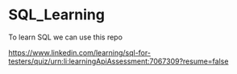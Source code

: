 # SQL_Learning
To learn SQL we can use this repo

https://www.linkedin.com/learning/sql-for-testers/quiz/urn:li:learningApiAssessment:7067309?resume=false
